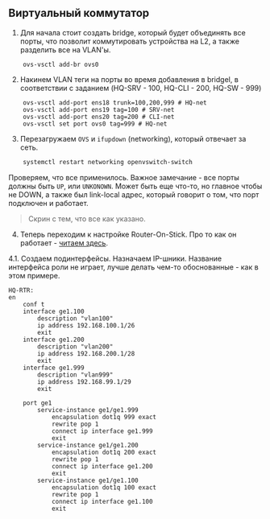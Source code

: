 ## Виртуальный коммутатор

1. Для начала стоит создать bridge, который будет объединять все порты, что позволит коммутировать устройства на L2, а также разделить все на VLAN'ы.

```ovs
	ovs-vsctl add-br ovs0
```

2. Накинем VLAN теги на порты во время добавления в bridgel, в соответствии с заданием (HQ-SRV - 100, HQ-CLI - 200, HQ-SW - 999)

```ovs
	ovs-vsctl add-port ens18 trunk=100,200,999 # HQ-net
	ovs-vsctl add-port ens19 tag=100 # SRV-net
	ovs-vsctl add-port ens20 tag=200 # CLI-net
	ovs-vsctl set port ovs0 tag=999 # HQ-net
```
3. Перезагружаем `OVS` и `ifupdown` (networking), который отвечает за сеть.

```bash
	systemctl restart networking openvswitch-switch
```

Проверяем, что все применилось. Важное замечание - все порты должны быть `UP`, или `UNKONOWN`. Может быть еще что-то, но главное чтобы не DOWN, а также был link-local адрес, который говорит о том, что порт подключен и работает.

> Скрин с тем, что все как указано.

4. Теперь переходим к настройке Router-On-Stick. Про то как он работает - [читаем здесь](https://netacad.sadlab.su/srwe-dl/4.2.1).

4.1. Создаем подинтерфейсы. Назначаем IP-шники. Название интерфейса роли не играет, лучше делать чем-то обоснованные - как в этом примере.

```cisco
HQ-RTR:
en
	conf t
	interface ge1.100
		description "vlan100"
		ip address 192.168.100.1/26
		exit
	interface ge1.200
		description "vlan200"
		ip address 192.168.200.1/28
		exit
	interface ge1.999
		description "vlan999"
		ip address 192.168.99.1/29
		exit

	port ge1
		service-instance ge1/ge1.999
			encapsulation dot1q 999 exact
			rewrite pop 1
			connect ip interface ge1.999
			exit
		service-instance ge1/ge1.200
			encapsulation dot1q 200 exact
			rewrite pop 1
			connect ip interface ge1.200
			exit
		service-instance ge1/ge1.100
			encapsulation dot1q 100 exact
			rewrite pop 1
			connect ip interface ge1.100
			exit

```


